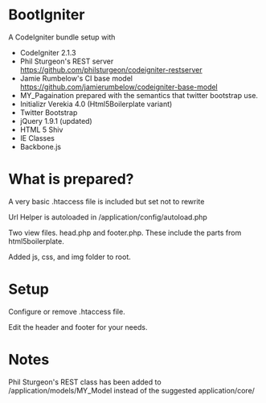BootIgniter
===========

A CodeIgniter bundle setup with

- CodeIgniter 2.1.3
- Phil Sturgeon's REST server
https://github.com/philsturgeon/codeigniter-restserver
- Jamie Rumbelow's CI base model
https://github.com/jamierumbelow/codeigniter-base-model
- MY_Pagaination prepared with the semantics that twitter bootstrap use.
- Initializr Verekia 4.0 (Html5Boilerplate variant)
 - Twitter Bootstrap
 - jQuery 1.9.1 (updated)
 - HTML 5 Shiv
 - IE Classes
- Backbone.js


What is prepared?
============

A very basic .htaccess file is included but set not to rewrite

Url Helper is autoloaded in /application/config/autoload.php

Two view files. head.php and footer.php. These include the parts from html5boilerplate.

Added js, css, and img folder to root. 

Setup
============
Configure or remove .htaccess file.

Edit the header and footer for your needs.


Notes
============
 Phil Sturgeon's REST class has been added to /application/models/MY_Model instead of the suggested application/core/